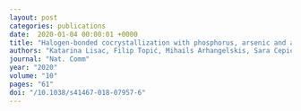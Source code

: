 ```yaml
---
layout: post
categories: publications
date:  2020-01-04 00:00:01 +0000
title: "Halogen-bonded cocrystallization with phosphorus, arsenic and antimony acceptors"
authors: "Katarina Lisac, Filip Topić, Mihails Arhangelskis, Sara Cepić, Patrick A. Julien, Christopher W. Nickels, Andrew J. Morris, Tomislav Friščić & Dominik Cinčić"
journal: "Nat. Comm"
year: "2020"
volume: "10"
pages: "61"
doi: "/10.1038/s41467-018-07957-6"
---
```

